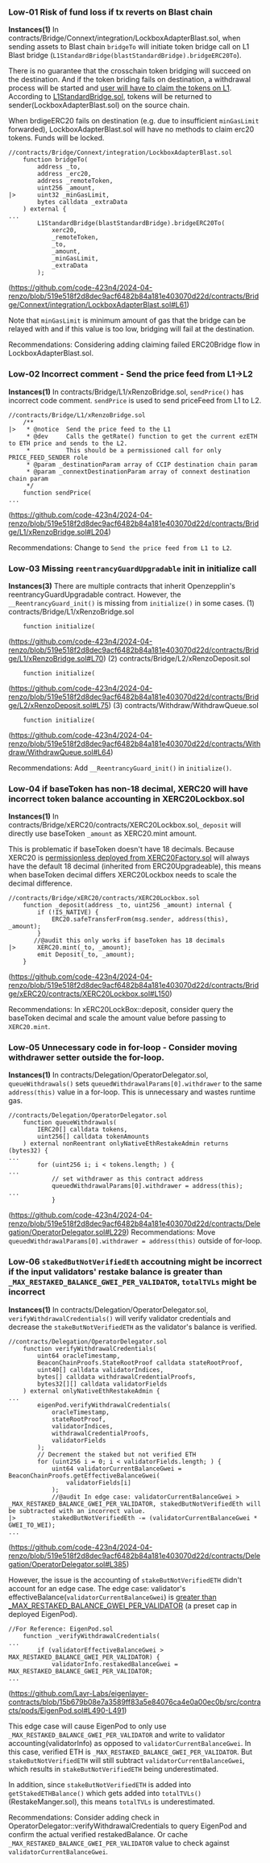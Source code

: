 ### Low-01 Risk of fund loss if tx reverts on Blast chain
**Instances(1)**
In contracts/Bridge/Connext/integration/LockboxAdapterBlast.sol, when sending assets to Blast chain `bridgeTo` will initiate token bridge call on L1 Blast bridge (`L1StandardBridge(blastStandardBridge).bridgeERC20To`).

There is no guarantee that the crosschain token bridging will succeed on the destination. And if the token briding fails on destination, a withdrawal process will be started and [user will have to claim the tokens on L1](https://ethereum.org/en/developers/tutorials/optimism-std-bridge-annotated-code/#deposit-flow-layer-2). According to [L1StandardBridge.sol](https://etherscan.io/address/0xd2c23a5a280aff9182b953579f62edddf1c7ff22#code#F5#L181), tokens will be returned to sender(LockboxAdapterBlast.sol) on the source chain.

When brdigeERC20 fails on destination (e.g. due to insufficient `minGasLimit` forwarded), LockboxAdapterBlast.sol will have no methods to claim erc20 tokens.  Funds will be locked.
```solidity
//contracts/Bridge/Connext/integration/LockboxAdapterBlast.sol
    function bridgeTo(
        address _to,
        address _erc20,
        address _remoteToken,
        uint256 _amount,
|>      uint32 _minGasLimit,
        bytes calldata _extraData
    ) external {
...
        L1StandardBridge(blastStandardBridge).bridgeERC20To(
            xerc20,
            _remoteToken,
            _to,
            _amount,
            _minGasLimit,
            _extraData
        );
```
(https://github.com/code-423n4/2024-04-renzo/blob/519e518f2d8dec9acf6482b84a181e403070d22d/contracts/Bridge/Connext/integration/LockboxAdapterBlast.sol#L61)

Note that `minGasLimit` is minimum amount of gas that the bridge can be relayed with and if this value is too low, bridging will fail at the destination.

Recommendations:
Considering adding claiming failed ERC20Bridge flow in LockboxAdapterBlast.sol.

### Low-02 Incorrect comment - Send the price feed from L1->L2
**Instances(1)**
In contracts/Bridge/L1/xRenzoBridge.sol, `sendPrice()` has incorrect code comment. `sendPrice` is used to send priceFeed from L1 to L2.

```solidity
//contracts/Bridge/L1/xRenzoBridge.sol
    /**
|>   * @notice  Send the price feed to the L1
     * @dev     Calls the getRate() function to get the current ezETH to ETH price and sends to the L2.
     *          This should be a permissioned call for only PRICE_FEED_SENDER role
     * @param _destinationParam array of CCIP destination chain param
     * @param _connextDestinationParam array of connext destination chain param
     */
    function sendPrice(
...
```
(https://github.com/code-423n4/2024-04-renzo/blob/519e518f2d8dec9acf6482b84a181e403070d22d/contracts/Bridge/L1/xRenzoBridge.sol#L204)

Recommendations:
Change to `Send the price feed from L1 to L2`.

### Low-03 Missing `reentrancyGuardUpgradable` init in initialize call
**Instances(3)**
There are multiple contracts that inherit Openzepplin's reentrancyGuardUpgradable contract. However, the `__ReentrancyGuard_init()` is missing from `initialize()` in some cases.
(1)
contracts/Bridge/L1/xRenzoBridge.sol
```solidity
    function initialize(
```
(https://github.com/code-423n4/2024-04-renzo/blob/519e518f2d8dec9acf6482b84a181e403070d22d/contracts/Bridge/L1/xRenzoBridge.sol#L70)
(2)
contracts/Bridge/L2/xRenzoDeposit.sol
```solidity
    function initialize(
```
(https://github.com/code-423n4/2024-04-renzo/blob/519e518f2d8dec9acf6482b84a181e403070d22d/contracts/Bridge/L2/xRenzoDeposit.sol#L75)
(3)
contracts/Withdraw/WithdrawQueue.sol
```solidity
    function initialize(
```
(https://github.com/code-423n4/2024-04-renzo/blob/519e518f2d8dec9acf6482b84a181e403070d22d/contracts/Withdraw/WithdrawQueue.sol#L64)

Recommendations:
Add `__ReentrancyGuard_init()` in `initialize()`.

### Low-04 if baseToken has non-18 decimal, XERC20 will have incorrect token balance accounting in XERC20Lockbox.sol
**Instances(1)**
In contracts/Bridge/xERC20/contracts/XERC20Lockbox.sol,`_deposit` will directly use baseToken `_amount` as XERC20.mint amount. 

This is problematic if baseToken doesn't have 18 decimals. Because XERC20 is [permissionless deployed from XERC20Factory.sol](https://github.com/code-423n4/2024-04-renzo/blob/519e518f2d8dec9acf6482b84a181e403070d22d/contracts/Bridge/xERC20/contracts/XERC20Factory.sol#L74) will always have the default 18 decimal (inherited from ERC20Upgradeable), this means when baseToken decimal differs XERC20Lockbox needs to scale the decimal difference.

```solidity
//contracts/Bridge/xERC20/contracts/XERC20Lockbox.sol
    function _deposit(address _to, uint256 _amount) internal {
        if (!IS_NATIVE) {
            ERC20.safeTransferFrom(msg.sender, address(this), _amount);
        }
       //@audit this only works if baseToken has 18 decimals
|>      XERC20.mint(_to, _amount);
        emit Deposit(_to, _amount);
    }
```
(https://github.com/code-423n4/2024-04-renzo/blob/519e518f2d8dec9acf6482b84a181e403070d22d/contracts/Bridge/xERC20/contracts/XERC20Lockbox.sol#L150)

Recommendations:
In xERC20LockBox::deposit, consider query the baseToken decimal and scale the amount value before passing to `XERC20.mint`.

### Low-05 Unnecessary code in for-loop - Consider moving withdrawer setter outside the for-loop.
**Instances(1)**
In contracts/Delegation/OperatorDelegator.sol, `queueWithdrawals()` sets `queuedWithdrawalParams[0].withdrawer` to the same `address(this)` value in a for-loop. This is unnecessary and wastes runtime gas.

```solidity
//contracts/Delegation/OperatorDelegator.sol
    function queueWithdrawals(
        IERC20[] calldata tokens,
        uint256[] calldata tokenAmounts
    ) external nonReentrant onlyNativeEthRestakeAdmin returns (bytes32) {
...
        for (uint256 i; i < tokens.length; ) {
...
            // set withdrawer as this contract address
            queuedWithdrawalParams[0].withdrawer = address(this);
...
            }
```
(https://github.com/code-423n4/2024-04-renzo/blob/519e518f2d8dec9acf6482b84a181e403070d22d/contracts/Delegation/OperatorDelegator.sol#L229)
Recommendations:
Move `queuedWithdrawalParams[0].withdrawer = address(this)` outside of for-loop.

### Low-06 `stakedButNotVerifiedEth` accoutning might be incorrect if the input validators' restake balance is greater than `_MAX_RESTAKED_BALANCE_GWEI_PER_VALIDATOR`, `totalTVLs` might be incorrect
**Instances(1)**
In contracts/Delegation/OperatorDelegator.sol, `verifyWithdrawalCredentials()` will verify validator credentials and decrease the `stakeButNotVerifiedETH` as the validator's balance is verified. 
```solidity
//contracts/Delegation/OperatorDelegator.sol
    function verifyWithdrawalCredentials(
        uint64 oracleTimestamp,
        BeaconChainProofs.StateRootProof calldata stateRootProof,
        uint40[] calldata validatorIndices,
        bytes[] calldata withdrawalCredentialProofs,
        bytes32[][] calldata validatorFields
    ) external onlyNativeEthRestakeAdmin {
...
        eigenPod.verifyWithdrawalCredentials(
            oracleTimestamp,
            stateRootProof,
            validatorIndices,
            withdrawalCredentialProofs,
            validatorFields
        );
        // Decrement the staked but not verified ETH
        for (uint256 i = 0; i < validatorFields.length; ) {
            uint64 validatorCurrentBalanceGwei = BeaconChainProofs.getEffectiveBalanceGwei(
                validatorFields[i]
            );
            //@audit In edge case: validatorCurrentBalanceGwei > _MAX_RESTAKED_BALANCE_GWEI_PER_VALIDATOR, stakedButNotVerifiedEth will be subtracted with an incorrect value.
|>          stakedButNotVerifiedEth -= (validatorCurrentBalanceGwei * GWEI_TO_WEI);
...
```
(https://github.com/code-423n4/2024-04-renzo/blob/519e518f2d8dec9acf6482b84a181e403070d22d/contracts/Delegation/OperatorDelegator.sol#L385)

However, the issue is the accounting of `stakeButNotVerifiedETH` didn't account for an edge case. The edge case: validator's effectiveBalance(`validatorCurrentBalanceGwei`) is [greater than _MAX_RESTAKED_BALANCE_GWEI_PER_VALIDATOR](https://github.com/Layr-Labs/eigenlayer-contracts/blob/15b679b08e7a3589ff83a5e84076ca4e0a00ec0b/src/contracts/pods/EigenPod.sol#L490-L491) (a preset cap in deployed EigenPod).

```solidity
//For Reference: EigenPod.sol
    function _verifyWithdrawalCredentials(
...
        if (validatorEffectiveBalanceGwei > MAX_RESTAKED_BALANCE_GWEI_PER_VALIDATOR) {
            validatorInfo.restakedBalanceGwei = MAX_RESTAKED_BALANCE_GWEI_PER_VALIDATOR;
...
```
(https://github.com/Layr-Labs/eigenlayer-contracts/blob/15b679b08e7a3589ff83a5e84076ca4e0a00ec0b/src/contracts/pods/EigenPod.sol#L490-L491)

This edge case will cause EigenPod to only use `_MAX_RESTAKED_BALANCE_GWEI_PER_VALIDATOR` and write to validator accounting(validatorInfo) as opposed to `validatorCurrentBalanceGwei`. In this case, verified ETH is `_MAX_RESTAKED_BALANCE_GWEI_PER_VALIDATOR`. But `stakeButNotVerifiedETH` will still subtract `validatorCurrentBalanceGwei`, which results in `stakeButNotVerifiedETH` being underestimated.

In addition, since `stakeButNotVerifiedETH` is added into `getStakedETHBalance()` which gets added into `totalTVLs()`(RestakeManger.sol), this means `totalTVLs` is underestimated.

Recommendations:
Consider adding check in OperatorDelegator::verifyWithdrawalCredentials to query EigenPod and confirm the actual verified restakedBalance. Or cache `_MAX_RESTAKED_BALANCE_GWEI_PER_VALIDATOR` value to check against `validatorCurrentBalanceGwei`.

